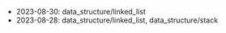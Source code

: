 * 2023-08-30: data_structure/linked_list
* 2023-08-28: data_structure/linked_list, data_structure/stack
